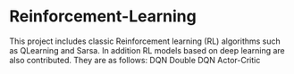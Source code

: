 # Reinforcement-Learning
This project includes classic Reinforcement learning (RL) algorithms such as QLearning and Sarsa. In addition RL models based on deep learning are also contributed. They are as follows:
DQN
Double DQN
Actor-Critic


